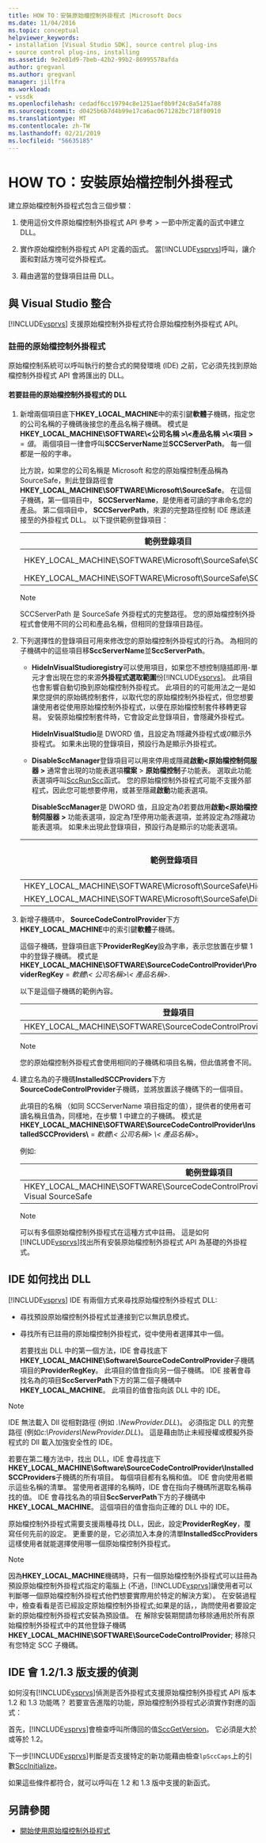 ```yaml
---
title: HOW TO：安裝原始檔控制外掛程式 |Microsoft Docs
ms.date: 11/04/2016
ms.topic: conceptual
helpviewer_keywords:
- installation [Visual Studio SDK], source control plug-ins
- source control plug-ins, installing
ms.assetid: 9e2e01d9-7beb-42b2-99b2-86995578afda
author: gregvanl
ms.author: gregvanl
manager: jillfra
ms.workload:
- vssdk
ms.openlocfilehash: cedadf6cc19794c8e1251aef0b9f24c8a54fa788
ms.sourcegitcommit: d0425b6b7d4b99e17ca6ac0671282bc718f80910
ms.translationtype: MT
ms.contentlocale: zh-TW
ms.lasthandoff: 02/21/2019
ms.locfileid: "56635185"
---
```

# <a name="how-to-install-a-source-control-plug-in"></a>HOW TO：安裝原始檔控制外掛程式
建立原始檔控制外掛程式包含三個步驟：

1. 使用這份文件原始檔控制外掛程式 API 參考 > 一節中所定義的函式中建立 DLL。

2. 實作原始檔控制外掛程式 API 定義的函式。 當[!INCLUDE[vsprvs](../../code-quality/includes/vsprvs_md.md)]呼叫，讓介面和對話方塊可從外掛程式。

3. 藉由適當的登錄項目註冊 DLL。

## <a name="integration-with-visual-studio"></a>與 Visual Studio 整合
 [!INCLUDE[vsprvs](../../code-quality/includes/vsprvs_md.md)] 支援原始檔控制外掛程式符合原始檔控制外掛程式 API。

### <a name="register-the-source-control-plug-in"></a>註冊的原始檔控制外掛程式
 原始檔控制系統可以呼叫執行的整合式的開發環境 (IDE) 之前，它必須先找到原始檔控制外掛程式 API 會將匯出的 DLL。

#### <a name="to-register-the-source-control-plug-in-dll"></a>若要註冊的原始檔控制外掛程式的 DLL

1. 新增兩個項目底下**HKEY_LOCAL_MACHINE**中的索引鍵**軟體**子機碼，指定您的公司名稱的子機碼後接您的產品名稱子機碼。 模式是**HKEY_LOCAL_MACHINE\SOFTWARE\\\<公司名稱 >\\\<產品名稱 >\\\<項目 >**  =  *值*。 兩個項目一律會呼叫**SCCServerName**並**SCCServerPath**。 每一個都是一般的字串。

    比方說，如果您的公司名稱是 Microsoft 和您的原始檔控制產品稱為 SourceSafe，則此登錄路徑會**HKEY_LOCAL_MACHINE\SOFTWARE\Microsoft\SourceSafe**。 在這個子機碼，第一個項目中， **SCCServerName**，是使用者可讀的字串命名您的產品。 第二個項目中， **SCCServerPath**，來源的完整路徑控制 IDE 應該連接至的外掛程式 DLL。 以下提供範例登錄項目：

   |範例登錄項目|範例值|
   |---------------------------|------------------|
   |HKEY_LOCAL_MACHINE\SOFTWARE\Microsoft\SourceSafe\SCCServerName|Microsoft Visual SourceSafe|
   |HKEY_LOCAL_MACHINE\SOFTWARE\Microsoft\SourceSafe\SCCServerPath|*c:\vss\win32\ssscc.dll*|

   > [!NOTE]
   >  SCCServerPath 是 SourceSafe 外掛程式的完整路徑。 您的原始檔控制外掛程式會使用不同的公司和產品名稱，但相同的登錄項目路徑。

2. 下列選擇性的登錄項目可用來修改您的原始檔控制外掛程式的行為。 為相同的子機碼中的這些項目移**SccServerName**並**SccServerPath**。

   - **HideInVisualStudioregistry**可以使用項目，如果您不想控制隨插即用-單元才會出現在您的來源**外掛程式選取範圍**份[!INCLUDE[vsprvs](../../code-quality/includes/vsprvs_md.md)]。 此項目也會影響自動切換到原始檔控制外掛程式。 此項目的的可能用法之一是如果您提供的原始碼控制套件，以取代您的原始檔控制外掛程式，但您想要讓使用者從使用原始檔控制外掛程式，以便在原始檔控制套件移轉更容易。 安裝原始檔控制套件時，它會設定此登錄項目，會隱藏外掛程式。

      **HideInVisualStudio**是 DWORD 值，且設定為*1*隱藏外掛程式或*0*顯示外掛程式。 如果未出現的登錄項目，預設行為是顯示外掛程式。

   - **DisableSccManager**登錄項目可以用來停用或隱藏**啟動\<原始檔控制伺服器 >** 通常會出現的功能表選項**檔案** > **原始檔控制**子功能表。 選取此功能表選項呼叫[SccRunScc](../../extensibility/sccrunscc-function.md)函式。 您的原始檔控制外掛程式可能不支援外部程式，因此您可能想要停用，或甚至隱藏**啟動**功能表選項。

      **DisableSccManager**是 DWORD 值，且設定為*0*若要啟用**啟動\<原始檔控制伺服器 >** 功能表選項，設定為*1*至停用功能表選項，並將設定為*2*隱藏功能表選項。 如果未出現此登錄項目，預設行為是顯示的功能表選項。

   | 範例登錄項目 | 範例值 |
   | - |--------------|
   | HKEY_LOCAL_MACHINE\SOFTWARE\Microsoft\SourceSafe\HideInVisualStudio | 1 |
   | HKEY_LOCAL_MACHINE\SOFTWARE\Microsoft\SourceSafe\DisableSccManager | 1 |


3. 新增子機碼中， **SourceCodeControlProvider**下方**HKEY_LOCAL_MACHINE**中的索引鍵**軟體**子機碼。

    這個子機碼，登錄項目底下**ProviderRegKey**設為字串，表示您放置在步驟 1 中的登錄子機碼。 模式是**HKEY_LOCAL_MACHINE\SOFTWARE\SourceCodeControlProvider\ProviderRegKey** = *軟體\\< 公司名稱\>\\< 產品名稱\>*.

    以下是這個子機碼的範例內容。

   |登錄項目|範例值|
   |--------------------|------------------|
   |HKEY_LOCAL_MACHINE\SOFTWARE\SourceCodeControlProvider\ProviderRegKey|SOFTWARE\Microsoft\SourceSafe|

   > [!NOTE]
   >  您的原始檔控制外掛程式會使用相同的子機碼和項目名稱，但此值將會不同。

4. 建立名為的子機碼**InstalledSCCProviders**下方**SourceCodeControlProvider**子機碼，並將放置該子機碼下的一個項目。

    此項目的名稱 （如同 SCCServerName 項目指定的值），提供者的使用者可讀名稱且值為，同樣地，在步驟 1 中建立的子機碼。 模式是**HKEY_LOCAL_MACHINE\SOFTWARE\SourceCodeControlProvider\InstalledSCCProviders\\<display name>** = *軟體\\< 公司名稱\> \\< 產品名稱\>*。

    例如: 

   |範例登錄項目|範例值|
   |---------------------------|------------------|
   |HKEY_LOCAL_MACHINE\SOFTWARE\SourceCodeControlProvider\InstalledSCCProviders\Microsoft Visual SourceSafe|SOFTWARE\Microsoft\SourceSafe|

   > [!NOTE]
   >  可以有多個原始檔控制外掛程式在這種方式中註冊。 這是如何[!INCLUDE[vsprvs](../../code-quality/includes/vsprvs_md.md)]找出所有安裝原始檔控制外掛程式 API 為基礎的外掛程式。

## <a name="how-an-ide-locates-the-dll"></a>IDE 如何找出 DLL
 [!INCLUDE[vsprvs](../../code-quality/includes/vsprvs_md.md)] IDE 有兩個方式來尋找原始檔控制外掛程式 DLL:

- 尋找預設原始檔控制外掛程式並連接到它以無訊息模式。

- 尋找所有已註冊的原始檔控制外掛程式，從中使用者選擇其中一個。

  若要找出 DLL 中的第一個方法，IDE 會尋找底下**HKEY_LOCAL_MACHINE\Software\SourceCodeControlProvider**子機碼項目的**ProviderRegKey**。 此項目的值會指向另一個子機碼。 IDE 接著會尋找名為的項目**SccServerPath**下方的第二個子機碼中**HKEY_LOCAL_MACHINE**。 此項目的值會指向該 DLL 中的 IDE。

> [!NOTE]
>  IDE 無法載入 Dll 從相對路徑 (例如 *.\NewProvider.DLL*)。 必須指定 DLL 的完整路徑 (例如*c:\Providers\NewProvider.DLL*)。 這是藉由防止未經授權或模擬外掛程式的 Dll 載入加強安全性的 IDE。

 若要在第二種方法中，找出 DLL，IDE 會尋找底下**HKEY_LOCAL_MACHINE\Software\SourceCodeControlProvider\InstalledSCCProviders**子機碼的所有項目。 每個項目都有名稱和值。 IDE 會向使用者顯示這些名稱的清單。 當使用者選擇的名稱時，IDE 會在指向子機碼所選取名稱尋找的值。 IDE 會尋找名為的項目**SccServerPath**下方的子機碼中**HKEY_LOCAL_MACHINE**。 這個項目的值會指向正確的 DLL 中的 IDE。

 原始檔控制外掛程式需要支援兩種尋找 DLL，因此，設定**ProviderRegKey**，覆寫任何先前的設定。 更重要的是，它必須加入本身的清單**InstalledSccProviders**這樣使用者就能選擇使用哪一個原始檔控制外掛程式。

> [!NOTE]
>  因為**HKEY_LOCAL_MACHINE**機碼時，只有一個原始檔控制外掛程式可以註冊為預設原始檔控制外掛程式指定的電腦上 (不過，[!INCLUDE[vsprvs](../../code-quality/includes/vsprvs_md.md)]讓使用者可以判斷哪一個原始檔控制外掛程式他們想要實際用於特定的解決方案）。 在安裝過程中，檢查看看是否已經設定原始檔控制外掛程式;如果是的話，，詢問使用者要設定新的原始檔控制外掛程式安裝為預設值。 在 解除安裝期間請勿移除通用於所有原始檔控制外掛程式中的其他登錄子機碼**HKEY_LOCAL_MACHINE\SOFTWARE\SourceCodeControlProvider**; 移除只有您特定 SCC 子機碼。

## <a name="how-the-ide-detects-version-1213-support"></a>IDE 會 1.2/1.3 版支援的偵測
 如何沒有[!INCLUDE[vsprvs](../../code-quality/includes/vsprvs_md.md)]偵測是否外掛程式支援原始檔控制外掛程式 API 版本 1.2 和 1.3 功能嗎？ 若要宣告進階的功能，原始檔控制外掛程式必須實作對應的函式：

 首先，[!INCLUDE[vsprvs](../../code-quality/includes/vsprvs_md.md)]會檢查呼叫所傳回的值[SccGetVersion](../../extensibility/sccgetversion-function.md)。 它必須是大於或等於 1.2。

 下一步[!INCLUDE[vsprvs](../../code-quality/includes/vsprvs_md.md)]判斷是否支援特定的新功能藉由檢查`lpSccCaps`上的引數[SccInitialize](../../extensibility/sccinitialize-function.md)。

 如果這些條件都符合，就可以呼叫在 1.2 和 1.3 版中支援的新函式。

## <a name="see-also"></a>另請參閱
- [開始使用原始檔控制外掛程式](../../extensibility/internals/getting-started-with-source-control-plug-ins.md)
